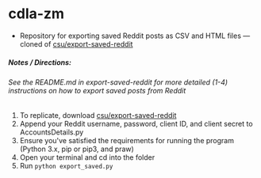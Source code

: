 # cdla-zm

- Repository for exporting saved Reddit posts as CSV and HTML files — cloned of [csu/export-saved-reddit](https://github.com/csu/export-saved-reddit)<br />

##### Notes / Directions: <br />
###### See the README.md in export-saved-reddit for more detailed (1-4) instructions on how to export saved posts from Reddit

1. To replicate, download [csu/export-saved-reddit](https://github.com/csu/export-saved-reddit)
2. Append your Reddit username, password, client ID, and client secret to AccountsDetails.py
3. Ensure you've satisfied the requirements for running the program (Python 3.x, pip or pip3, and praw)
4. Open your terminal and cd into the folder
5. Run `python export_saved.py`
